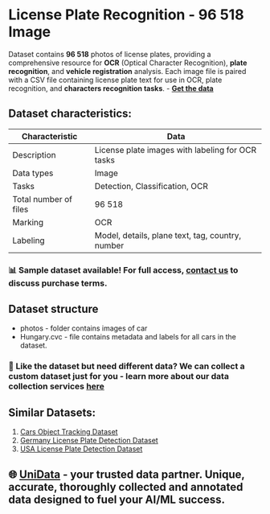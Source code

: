 # License Plate Recognition - 96 518 Image
Dataset contains **96 518** photos of license plates, providing a comprehensive resource for **OCR** (Optical Character Recognition), **plate recognition**, and **vehicle registration** analysis. Each image file is paired with a CSV file containing license plate text for use in OCR, plate recognition, and **characters recognition tasks**.  - **[Get the data](https://unidata.pro/datasets/hungary-license-plate-detection-dataset/?utm_source=github-sc&utm_medium=referral&utm_campaign=hungary-license-plate-dataset )**

## Dataset characteristics:
| Characteristic       | Data                                      |
|----------------------|-------------------------------------------|
| Description          | License plate images with labeling for OCR tasks |
| Data types           | Image                                     |
| Tasks                | Detection, Classification, OCR            |
| Total number of files| 96 518                                   |
| Marking              | OCR                                       |
| Labeling             | Model, details, plane text, tag, country, number |

### 📊 Sample dataset available! For full access, [contact us](https://unidata.pro/datasets/hungary-license-plate-detection-dataset/?utm_source=github-sc&utm_medium=referral&utm_campaign=hungary-license-plate-dataset) to discuss purchase terms.

## Dataset structure
- photos - folder contains images of car
- Hungary.cvc - file contains metadata and labels for all cars in the dataset.

### 🧩 Like the dataset but need different data? We can collect a custom dataset just for you - learn more about our data collection services [here](https://unidata.pro/datasets/hungary-license-plate-detection-dataset/?utm_source=github-sc&utm_medium=referral&utm_campaign=hungary-license-plate-dataset)

## Similar Datasets:
1. [Cars Object Tracking Dataset](https://unidata.pro/datasets/cars-object-tracking/?utm_source=github-sc&utm_medium=referral&utm_campaign=hungary-license-plate-dataset)
2. [Germany License Plate Detection Dataset](https://unidata.pro/datasets/germany-license-plate-detection-dataset/?utm_source=github-sc&utm_medium=referral&utm_campaign=hungary-license-plate-dataset)
3. [USA License Plate Detection Dataset](https://unidata.pro/datasets/usa-license-plate-detection-dataset/?utm_source=github-sc&utm_medium=referral&utm_campaign=hungary-license-plate-dataset)

## 🌐 [UniData](https://unidata.pro/datasets/hungary-license-plate-detection-dataset/?utm_source=github-sc&utm_medium=referral&utm_campaign=hungary-license-plate-dataset) - your trusted data partner. Unique, accurate, thoroughly collected and annotated data designed to fuel your AI/ML success.
